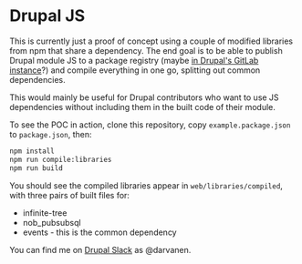 # Drupal JS

This is currently just a proof of concept using a couple of modified libraries from npm that share a dependency. The end
goal is to be able to publish Drupal module JS to a package registry (maybe
[in Drupal's GitLab instance](https://docs.gitlab.com/ee/user/packages/npm_registry/index.html)?) and compile everything
in one go, splitting out common dependencies.

This would mainly be useful for Drupal contributors who want to use JS dependencies without including them in the built
code of their module.

To see the POC in action, clone this repository, copy `example.package.json` to `package.json`, then:

```bash
npm install
npm run compile:libraries
npm run build
```

You should see the compiled libraries appear in `web/libraries/compiled`, with three pairs of built files for:

- infinite-tree
- nob_pubsubsql
- events - this is the common dependency

You can find me on
[Drupal Slack](https://www.drupal.org/community/contributor-guide/reference-information/talk/tools/slack) as @darvanen.
